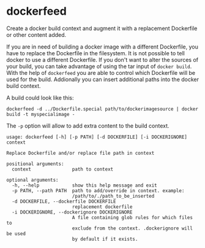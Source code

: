 dockerfeed
==========

Create a docker build context and augment it with a replacement Dockerfile or other content added.

If you are in need of building a docker image with a different Dockerfile, you have to replace the Dockerfile
in the filesystem. It is not possible to tell docker to use a different Dockerfile. If you don't want to alter
the sources of your build, you can take advantage of using the tar input of `docker build`. With the help of
`dockerfeed` you are able to control which Dockerfile will be used for the build. Addionally you can insert
additional paths into the docker build context.

A build could look like this:

```
dockerfeed -d ../Dockerfile.special path/to/dockerimagesource | docker build -t myspecialimage -
``` 

The `-p` option will allow to add extra content to the build context. 

```
usage: dockerfeed [-h] [-p PATH] [-d DOCKERFILE] [-i DOCKERIGNORE] context

Replace Dockerfile and/or replace file path in context

positional arguments:
  context               path to context

optional arguments:
  -h, --help            show this help message and exit
  -p PATH, --path PATH  path to add/override in context. example:
                        /path/to/./path_to_be_inserted
  -d DOCKERFILE, --dockerfile DOCKERFILE
                        replacement dockerfile
  -i DOCKERIGNORE, --dockerignore DOCKERIGNORE
                        A file containing glob rules for which files to
                        exclude from the context. .dockerignore will be used
                        by default if it exists.
```
